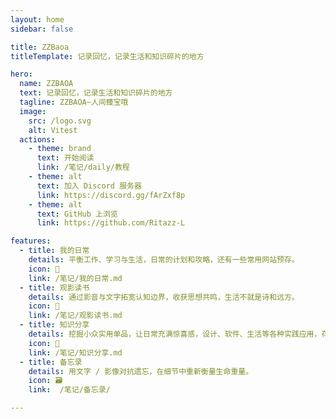 ```yaml
---
layout: home
sidebar: false

title: ZZBaoa
titleTemplate: 记录回忆，记录生活和知识碎片的地方

hero:
  name: ZZBAOA
  text: 记录回忆，记录生活和知识碎片的地方
  tagline: ZZBAOA~人间臻宝哦
  image:
    src: /logo.svg
    alt: Vitest
  actions:
    - theme: brand
      text: 开始阅读
      link: /笔记/daily/教程
    - theme: alt
      text: 加入 Discord 服务器
      link: https://discord.gg/fArZxf8p
    - theme: alt
      text: GitHub 上浏览
      link: https://github.com/Ritazz-L

features:
  - title: 我的日常
    details: 平衡工作、学习与生活，日常的计划和攻略，还有一些常用网站预存。
    icon: 🌈
    link: /笔记/我的日常.md
  - title: 观影读书
    details: 通过影音与文字拓宽认知边界，收获思想共鸣，生活不就是诗和远方。
    icon: 📃
    link: /笔记/观影读书.md
  - title: 知识分享
    details: 挖掘小众实用单品，让日常充满惊喜感，设计、软件、生活等各种实践应用，存起来备用。
    icon: 🚀
    link: /笔记/知识分享.md
  - title: 备忘录
    details: 用文字 / 影像对抗遗忘，在细节中重新衡量生命重量。
    icon: 🗃
    link:  /笔记/备忘录/

---
```


<HomePage></HomePage>
